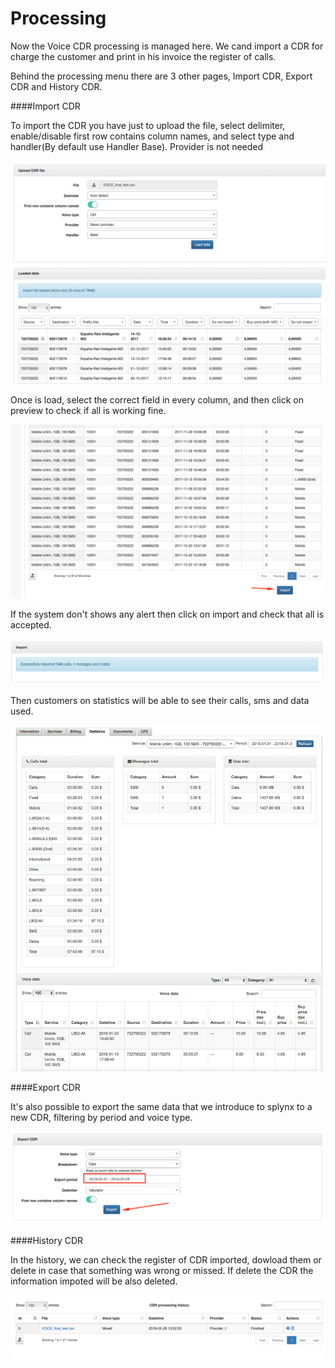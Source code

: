 Processing
==========

Now the Voice CDR processing is managed here. We cand import a CDR for charge the customer and print in his invoice the register of calls.

Behind the processing menu there are 3 other pages, Import CDR, Export CDR and History CDR.


####Import CDR

To import the CDR you have just to upload the file, select delimiter, enable/disable first row contains column names, and select type and handler(By default use Handler Base). Provider is not needed

![Upload](./upload.png?w=300)

Once is load, select the correct field in every column, and then click on preview to check if all is working fine.

![Import](./import.png?w=300)

If the system don't shows any alert then click on import and check that all is accepted.

![Alert](./alert.png?w=300)

Then customers on statistics will be able to see their calls, sms and data used.

![Statistics](./statistics.png?w=300)


####Export CDR

It's also possible to export the same data that we introduce to splynx to a new CDR, filtering by period and voice type.

![Export](./export.png?w=300)


####History CDR

In the history, we can check the register of CDR imported, dowload them or delete in case that something was wrong or missed. If delete the CDR the information impoted will be also deleted.

![History](./history.png?w=300)